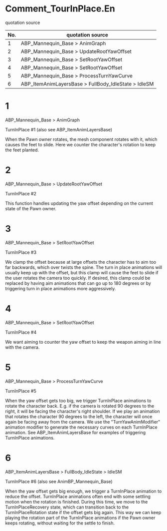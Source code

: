 # Comment_TourInPlace.En

quotation source

| No. | quotation source                                        |
|-----|---------------------------------------------------------|
| 1   | ABP_Mannequin_Base > AnimGraph                          |
| 2   | ABP_Mannequin_Base > UpdateRootYawOffset                |
| 3   | ABP_Mannequin_Base > SetRootYawOffset                   |
| 4   | ABP_Mannequin_Base > SetRootYawOffset                   |
| 5   | ABP_Mannequin_Base > ProcessTurnYawCurve                |
| 6   | ABP_ItemAnimLayersBase > FullBody_IdleState > IdleSM    |

# 1

ABP_Mannequin_Base > AnimGraph

TurnInPlace #1 (also see ABP_ItemAnimLayersBase)

When the Pawn owner rotates, the mesh component rotates with it, which causes the feet to slide.
Here we counter the character's rotation to keep the feet planted.

# 2

ABP_Mannequin_Base > UpdateRootYawOffset

TurnInPlace #2

This function handles updating the yaw offset depending on the current state of the Pawn owner.

# 3

ABP_Mannequin_Base > SetRootYawOffset

TurnInPlace #3

We clamp the offset because at large offsets the character has to aim too far backwards, which over twists the spine. 
The turn in place animations will usually keep up with the offset, but this clamp will cause the feet to slide if the user rotates the camera too quickly.
If desired, this clamp could be replaced by having aim animations that can go up to 180 degrees or by triggering turn in place animations more aggressively.

# 4

ABP_Mannequin_Base > SetRootYawOffset

TurnInPlace #4

We want aiming to counter the yaw offset to keep the weapon aiming in line with the camera.

# 5

ABP_Mannequin_Base > ProcessTurnYawCurve

TurnInPlace #5

When the yaw offset gets too big, we trigger TurnInPlace animations to rotate the character back. 
E.g. if the camera is rotated 90 degrees to the right, it will be facing the character's right shoulder. 
If we play an animation that rotates the character 90 degrees to the left, the character will once again be facing away from the camera.
We use the "TurnYawAnimModifier" animation modifier to generate the necessary curves on each TurnInPlace animation.
See ABP_ItemAnimLayersBase for examples of triggering TurnInPlace animations.

# 6

ABP_ItemAnimLayersBase > FullBody_IdleState > IdleSM

TurnInPlace #6 (also see AnimBP_Mannequin_Base)

When the yaw offset gets big enough, we trigger a TurnInPlace animation to reduce the offset.
TurnInPlace animations often end with some settling motion when the rotation is finished. 
During this time, we move to the TurnInPlaceRecovery state, which can transition back to the TurnInPlaceRotation state if the offset gets big again.
This way we can keep playing the rotation part of the TurnInPlace animations if the Pawn owner keeps rotating, without waiting for the settle to finish.
